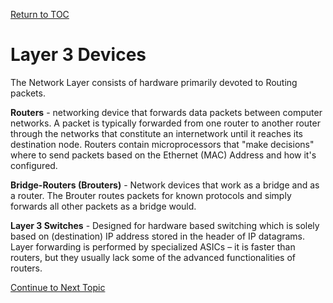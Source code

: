 <a href="https://github.com/CyberTrainingUSAF/08-Network-Programming/blob/master/00-Table-of-Contents.md" rel="Return to TOC"> Return to TOC </a>

# Layer 3 Devices

The Network Layer consists of hardware primarily devoted to Routing packets.

**Routers** -  networking device that forwards data packets between computer networks.  A packet is typically forwarded from one router to another router through the networks that constitute an internetwork until it reaches its destination node. Routers contain microprocessors that "make decisions" where to send packets based on the Ethernet \(MAC\) Address and how it's configured.

**Bridge-Routers \(Brouters\)** -  Network devices that work as a bridge and as a router. The Brouter routes packets for known protocols and simply forwards all other packets as a bridge would.

**Layer 3 Switches** - Designed for hardware based switching which is solely based on \(destination\) IP address stored in the header of IP datagrams.  Layer forwarding is performed by specialized ASICs – it is faster than routers, but they usually lack some of the advanced functionalities of routers.

<a href="https://github.com/CyberTrainingUSAF/08-Network-Programming/blob/master/00-Table-of-Contents.md" > Continue to Next Topic </a>
